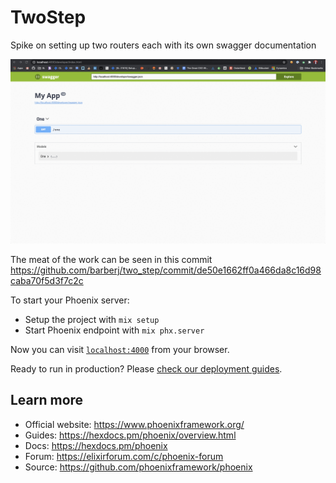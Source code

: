 # TwoStep

Spike on setting up two routers each with its own swagger documentation

<p align="center">
  <img src="https://github.com/barberj/two_step/blob/master/demo.gif" />
</p>

The meat of the work can be seen in this commit https://github.com/barberj/two_step/commit/de50e1662ff0a466da8c16d98caba70f5d3f7c2c

To start your Phoenix server:

  * Setup the project with `mix setup`
  * Start Phoenix endpoint with `mix phx.server`

Now you can visit [`localhost:4000`](http://localhost:4000) from your browser.

Ready to run in production? Please [check our deployment guides](https://hexdocs.pm/phoenix/deployment.html).

## Learn more

  * Official website: https://www.phoenixframework.org/
  * Guides: https://hexdocs.pm/phoenix/overview.html
  * Docs: https://hexdocs.pm/phoenix
  * Forum: https://elixirforum.com/c/phoenix-forum
  * Source: https://github.com/phoenixframework/phoenix
